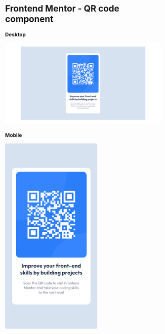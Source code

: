 # Frontend Mentor - QR code component

### Desktop

<img src="./design/my_output(1440px).png" alt="" width="600"/>

### Mobile

<img src="./design/my_output(375px).png" alt="" height="600"/>
